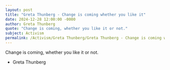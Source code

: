 ```yaml
---
layout: post
title: "Greta Thunberg - Change is coming whether you like it"
date: 2024-12-28 12:00:00 -0000
author: Greta Thunberg
quote: "Change is coming, whether you like it or not."
subject: Activism
permalink: /Activism/Greta Thunberg/Greta Thunberg - Change is coming whether you like it
---
```


Change is coming, whether you like it or not.

- Greta Thunberg

